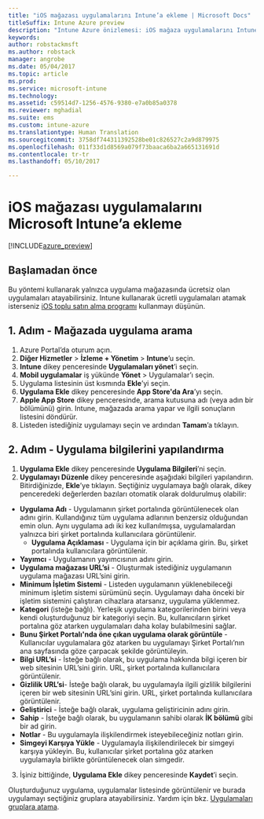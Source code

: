 ```yaml
---
title: "iOS mağazası uygulamalarını Intune’a ekleme | Microsoft Docs"
titleSuffix: Intune Azure preview
description: "Intune Azure önizlemesi: iOS mağaza uygulamalarını Intune’a eklemeyi öğrenin."
keywords: 
author: robstackmsft
ms.author: robstack
manager: angrobe
ms.date: 05/04/2017
ms.topic: article
ms.prod: 
ms.service: microsoft-intune
ms.technology: 
ms.assetid: c59514d7-1256-4576-9380-e7a0b85a0378
ms.reviewer: mghadial
ms.suite: ems
ms.custom: intune-azure
ms.translationtype: Human Translation
ms.sourcegitcommit: 3758df744311392528be01c826527c2a9d879975
ms.openlocfilehash: 011f33d1d8569a079f73baaca6ba2a665131691d
ms.contentlocale: tr-tr
ms.lasthandoff: 05/10/2017

---
```


# <a name="how-to-add-ios-store-apps-to-microsoft-intune"></a>iOS mağazası uygulamalarını Microsoft Intune’a ekleme

[!INCLUDE[azure_preview](../includes/azure_preview.md)]

## <a name="before-you-start"></a>Başlamadan önce

Bu yöntemi kullanarak yalnızca uygulama mağazasında ücretsiz olan uygulamaları atayabilirsiniz. Intune kullanarak ücretli uygulamaları atamak isterseniz [iOS toplu satın alma programı](ios-vpp-apps.md) kullanmayı düşünün.


## <a name="step-1---search-for-the-app-in-the-store"></a>1. Adım - Mağazada uygulama arama

1. Azure Portal’da oturum açın.
2. **Diğer Hizmetler** > **İzleme + Yönetim** > **Intune**’u seçin.
3. **Intune** dikey penceresinde **Uygulamaları yönet**’i seçin.
4. **Mobil uygulamalar** iş yükünde **Yönet** > Uygulamalar’ı seçin.
5. Uygulama listesinin üst kısmında **Ekle**’yi seçin.
6. **Uygulama Ekle** dikey penceresinde **App Store'da Ara**’yı seçin.
7. **Apple App Store** dikey penceresinde, arama kutusuna adı (veya adın bir bölümünü) girin. Intune, mağazada arama yapar ve ilgili sonuçların listesini döndürür.
8. Listeden istediğiniz uygulamayı seçin ve ardından **Tamam**’a tıklayın.

## <a name="step-2---configure-app-information"></a>2. Adım - Uygulama bilgilerini yapılandırma

1. **Uygulama Ekle** dikey penceresinde **Uygulama Bilgileri**’ni seçin.
2. **Uygulamayı Düzenle** dikey penceresinde aşağıdaki bilgileri yapılandırın. Bitirdiğinizde, **Ekle**’ye tıklayın. Seçtiğiniz uygulamaya bağlı olarak, dikey penceredeki değerlerden bazıları otomatik olarak doldurulmuş olabilir:
- **Uygulama Adı** - Uygulamanın şirket portalında görüntülenecek olan adını girin. Kullandığınız tüm uygulama adlarının benzersiz olduğundan emin olun. Aynı uygulama adı iki kez kullanılmışsa, uygulamalardan yalnızca biri şirket portalında kullanıcılara görüntülenir.
    - **Uygulama Açıklaması** - Uygulama için bir açıklama girin. Bu, şirket portalında kullanıcılara görüntülenir.
- **Yayımcı** - Uygulamanın yayımcısının adını girin.
- **Uygulama mağazası URL’si** - Oluşturmak istediğiniz uygulamanın uygulama mağazası URL’sini girin.
- **Minimum İşletim Sistemi** - Listeden uygulamanın yüklenebileceği minimum işletim sistemi sürümünü seçin. Uygulamayı daha önceki bir işletim sistemini çalıştıran cihazlara atarsanız, uygulama yüklenmez.
- **Kategori** (isteğe bağlı). Yerleşik uygulama kategorilerinden birini veya kendi oluşturduğunuz bir kategoriyi seçin. Bu, kullanıcıların şirket portalına göz atarken uygulamaları daha kolay bulabilmesini sağlar.
- **Bunu Şirket Portalı'nda öne çıkan uygulama olarak görüntüle** - Kullanıcılar uygulamalara göz atarken bu uygulamayı Şirket Portalı’nın ana sayfasında göze çarpacak şekilde görüntüleyin.
- **Bilgi URL’si** - İsteğe bağlı olarak, bu uygulama hakkında bilgi içeren bir web sitesinin URL’sini girin. URL, şirket portalında kullanıcılara görüntülenir.
- **Gizlilik URL’si**- İsteğe bağlı olarak, bu uygulamayla ilgili gizlilik bilgilerini içeren bir web sitesinin URL’sini girin. URL, şirket portalında kullanıcılara görüntülenir.
- **Geliştirici** - İsteğe bağlı olarak, uygulama geliştiricinin adını girin.
- **Sahip** - İsteğe bağlı olarak, bu uygulamanın sahibi olarak **İK bölümü** gibi bir ad girin.
- **Notlar** - Bu uygulamayla ilişkilendirmek isteyebileceğiniz notları girin.
- **Simgeyi Karşıya Yükle** - Uygulamayla ilişkilendirilecek bir simgeyi karşıya yükleyin. Bu, kullanıcılar şirket portalına göz atarken uygulamayla birlikte görüntülenecek olan simgedir.
3. İşiniz bittiğinde, **Uygulama Ekle** dikey penceresinde **Kaydet**’i seçin.

Oluşturduğunuz uygulama, uygulamalar listesinde görüntülenir ve burada uygulamayı seçtiğiniz gruplara atayabilirsiniz. Yardım için bkz. [Uygulamaları gruplara atama](deploy-apps.md).

